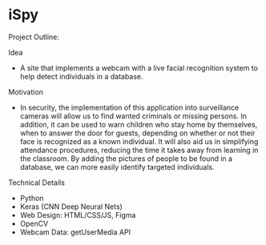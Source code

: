 # iSpy
Project Outline: 

Idea
- A site that implements a webcam with a live facial recognition system to help detect individuals in a database. 

Motivation
- In security, the implementation of this application into surveillance cameras will allow us to find wanted criminals or missing persons. In addition, it can be used to warn children who stay home by themselves, when to answer the door for guests, depending on whether or not their face is recognized as a known individual. It will also aid us in simplifying attendance procedures, reducing the time it takes away from learning in the classroom. By adding the pictures of people to be found in a database, we can more easily identify targeted individuals.

Technical Details
- Python
- Keras (CNN Deep Neural Nets)
- Web Design: HTML/CSS/JS, Figma
- OpenCV 
- Webcam Data: getUserMedia API

